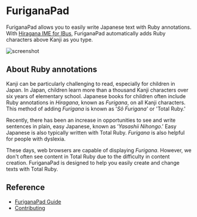 # FuriganaPad

FuriganaPad allows you to easily write Japanese text with Ruby annotations. With [Hiragana IME for IBus](https://github.com/esrille/ibus-hiragana), FuriganaPad automatically adds Ruby characters above Kanji as you type.

![screenshot](https://esrille.github.io/furiganapad/screenshot_en.png)

## About Ruby annotations

Kanji can be particularly challenging to read, especially for children in Japan. In Japan, children learn more than a thousand Kanji characters over six years of elementary school. Japanese books for children often include Ruby annotations in _Hiragana_, known as _Furigana_, on all Kanji characters. This method of adding _Furigana_ is known as '_Sô Furigana_' or 'Total Ruby.'

Recently, there has been an increase in opportunities to see and write sentences in plain, easy Japanese, known as ‘_Yasashii Nihongo_.’ Easy Japanese is also typically written with Total Ruby. _Furigana_ is also helpful for people with dyslexia.

These days, web browsers are capable of displaying _Furigana_. However, we don't often see content in Total Ruby due to the difficulty in content creation. FuriganaPad is designed to help you easily create and change texts with Total Ruby.

## Reference

- [FuriganaPad Guide](https://esrille.github.io/furiganapad/)
- [Contributing](https://github.com/esrille/furiganapad/blob/master/CONTRIBUTING.md)
